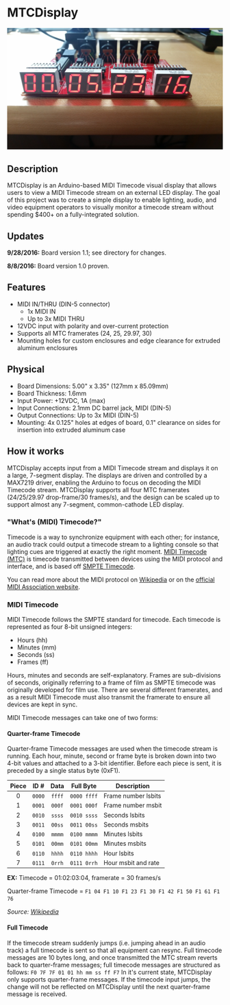 # MTCDisplay

![Front](/PCB/V1.1/Front.jpg)

## Description
MTCDisplay is an Arduino-based MIDI Timecode visual display that allows users to view a MIDI Timecode stream on an external LED display. The goal of this project was to create a simple display to enable lighting, audio, and video equipment operators to visually monitor a timecode stream without spending $400+ on a fully-integrated solution.

## Updates
**9/28/2016:** Board version 1.1; see directory for changes.

**8/8/2016:** Board version 1.0 proven.

## Features
* MIDI IN/THRU (DIN-5 connector)
  * 1x MIDI IN
  * Up to 3x MIDI THRU
* 12VDC input with polarity and over-current protection
* Supports all MTC framerates (24, 25, 29.97, 30)
* Mounting holes for custom enclosures and edge clearance for extruded aluminum enclosures

## Physical
* Board Dimensions: 5.00" x 3.35" (127mm x 85.09mm)
* Board Thickness: 1.6mm
* Input Power: +12VDC, 1A (max)
* Input Connections: 2.1mm DC barrel jack, MIDI (DIN-5)
* Output Connections: Up to 3x MIDI (DIN-5)
* Mounting: 4x 0.125" holes at edges of board, 0.1" clearance on sides for insertion into extruded aluminum case


## How it works
MTCDisplay accepts input from a MIDI Timecode stream and displays it on a large, 7-segment display. The displays are driven and controlled by a MAX7219 driver, enabling the Arduino to focus on decoding the MIDI Timecode stream. MTCDisplay supports all four MTC framerates (24/25/29.97 drop-frame/30 frames/s), and the design can be scaled up to support almost any 7-segment, common-cathode LED display.


### "What's (MIDI) Timecode?"

Timecode is a way to synchronize equipment with each other; for instance, an audio track could output a timecode stream to a lighting console so that lighting cues are triggered at exactly the right moment. [MIDI Timecode (MTC)](https://en.wikipedia.org/wiki/MIDI_timecode) is timecode transmitted between devices using the MIDI protocol and interface, and is based off [SMPTE Timecode](https://en.wikipedia.org/wiki/SMPTE_timecode). 

You can read more about the MIDI protocol on [Wikipedia](https://en.wikipedia.org/wiki/MIDI) or on the [official MIDI Association website](https://www.midi.org/). 

### MIDI Timecode

MIDI Timecode follows the SMPTE standard for timecode. Each timecode is represented as four 8-bit unsigned integers:
* Hours (hh)
* Minutes (mm)
* Seconds (ss)
* Frames (ff)

Hours, minutes and seconds are self-explanatory. Frames are sub-divisions of seconds, originally referring to a frame of film as SMPTE timecode was originally developed for film use. There are several different framerates, and as a result MIDI Timecode must also transmit the framerate to ensure all devices are kept in sync.

MIDI Timecode messages can take one of two forms:

#### Quarter-frame Timecode

Quarter-frame Timecode messages are used when the timecode stream is running. Each hour, minute, second or frame byte is broken down into two 4-bit values and attached to a 3-bit identifier. Before each piece is sent, it is preceded by a single status byte (0xF1).

| Piece |  ID #  |  Data  |  Full Byte  | Description         |
|:-----:|:------:|:------:|:-----------:|---------------------|
| 0     | `0000` | `ffff` | `0000 ffff` | Frame number lsbits |
| 1     | `0001` | `000f` | `0001 000f` | Frame number msbit  |
| 2     | `0010` | `ssss` | `0010 ssss` | Seconds lsbits      |
| 3     | `0011` | `00ss` | `0011 00ss` | Seconds msbits      |
| 4     | `0100` | `mmmm` | `0100 mmmm` | Minutes lsbits      |
| 5     | `0101` | `00mm` | `0101 00mm` | Minutes msbits      |
| 6     | `0110` | `hhhh` | `0110 hhhh` | Hour lsbits         |
| 7     | `0111` | `0rrh` | `0111 0rrh` | Hour msbit and rate |

**EX:** Timecode = 01:02:03:04, framerate = 30 frames/s

Quarter-frame Timecode = `F1 04 F1 10 F1 23 F1 30 F1 42 F1 50 F1 61 F1 76`

*Source: [Wikipedia](https://en.wikipedia.org/wiki/MIDI_timecode)*

#### Full Timecode

If the timecode stream suddenly jumps (i.e. jumping ahead in an audio track) a full timecode is sent so that all equipment can resync. Full timecode messages are 10 bytes long, and once transmitted the MTC stream reverts back to quarter-frame messages; full timecode messages are structured as follows:
	`F0 7F 7F 01 01 hh mm ss ff F7`
In it's current state, MTCDisplay only supports quarter-frame messages. If the timecode input jumps, the change will not be reflected on MTCDisplay until the next quarter-frame message is received.

